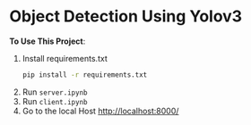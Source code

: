 # Object Detection Using Yolov3
**To Use This Project**: 
1. Install requirements.txt
   ```bash
   pip install -r requirements.txt
   ```
2. Run  `server.ipynb`
3. Run `client.ipynb`
4. Go to the local Host [http://localhost:8000/](http://localhost:8000/)


